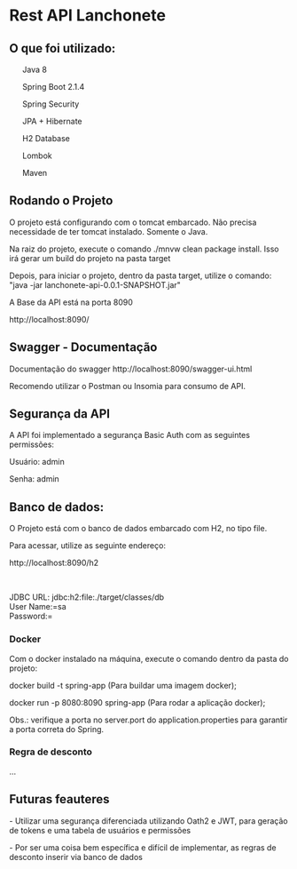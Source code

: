 <h1>Rest API Lanchonete</h1>

<h2>O que foi utilizado:</h2>

<ul>Java 8</ul>
<ul>Spring Boot 2.1.4</ul>
<ul>Spring Security</ul>
<ul>JPA + Hibernate</ul>
<ul>H2 Database</ul>
<ul>Lombok</ul>
<ul>Maven</ul>

<h2>Rodando o Projeto</h2>

<p>O projeto está configurando com o tomcat embarcado. Não precisa necessidade de ter tomcat instalado. Somente o Java.</p>
<p>Na raiz do projeto, execute o comando ./mnvw clean package install. Isso irá gerar um build do projeto na pasta target</p>
<p>Depois, para iniciar o projeto, dentro da pasta target, utilize o comando: "java -jar lanchonete-api-0.0.1-SNAPSHOT.jar"
 

<p>A Base da API está na porta 8090</p>

http://localhost:8090/

<h2>Swagger - Documentação</h2>

<p>Documentação do swagger http://localhost:8090/swagger-ui.html</p>
<p>Recomendo utilizar o Postman ou Insomia para consumo de API.</p>

<h2>Segurança da API</h2>

<p>A API foi implementado a segurança Basic Auth com as seguintes permissões:</p>
<p> Usuário: admin </p>
<p> Senha: admin </p>


<h2> Banco de dados: </h2>

<p>O Projeto está com o banco de dados embarcado com H2, no tipo file.</p>
Para acessar, utilize as seguinte endereço:<br>

<p>http://localhost:8090/h2</p><br>

JDBC URL: jdbc:h2:file:./target/classes/db<br>
User Name:=sa<br>
Password:=<br>

<h3> Docker </h3>
<p>Com o docker instalado na máquina, execute o comando dentro da pasta do projeto:<p>

<p>docker build -t spring-app (Para buildar uma imagem docker);</p>
<p>docker run -p 8080:8090 spring-app (Para rodar a aplicação docker);</p>

Obs.: verifique a porta no server.port do application.properties para garantir a porta correta do Spring.


<h3> Regra de desconto </h3>

<p> ... </p>

<h2> Futuras feauteres </h2>
<p>- Utilizar uma segurança diferenciada utilizando Oath2 e JWT, para geração de tokens e uma tabela de usuários e permissões</p>
<p>- Por ser uma coisa bem específica e difícil de implementar, as regras de desconto inserir via banco de dados</p>

